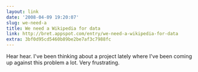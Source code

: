 ```yaml
---
layout: link
date: '2008-04-09 19:20:07'
slug: we-need-a
title: We need a Wikipedia for data
link: http://bret.appspot.com/entry/we-need-a-wikipedia-for-data
extra: 3bf0d95cd5460b89be2be7af3c7988fc
---
```


Hear hear. I've been thinking about a project lately where I've been coming up against this problem a lot. Very frustrating.